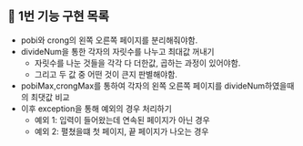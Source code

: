 ## 🚀 1번 기능 구현 목록
- pobi와 crong의 왼쪽 오른쪽 페이지를 분리해줘야함.
- divideNum을 통한 각자의 자릿수를 나누고 최대값 꺼내기
    - 자릿수를 나눈 것들을 각각 다 더한값, 곱하는 과정이 있어야함.
    - 그리고 두 값 중 어떤 것이 큰지 판별해야함.
- pobiMax,crongMax를 통하여 각자의 왼쪽 오른쪽 페이지를 divideNum하였을때의 최댓값 비교
- 이후 exception을 통해 예외의 경우 처리하기
    - 예외 1: 입력이 들어왔는데 연속된 페이지가 아닌 경우
    - 예외 2: 펼쳤을떄 첫 페이지, 끝 페이지가 나오는 경우
